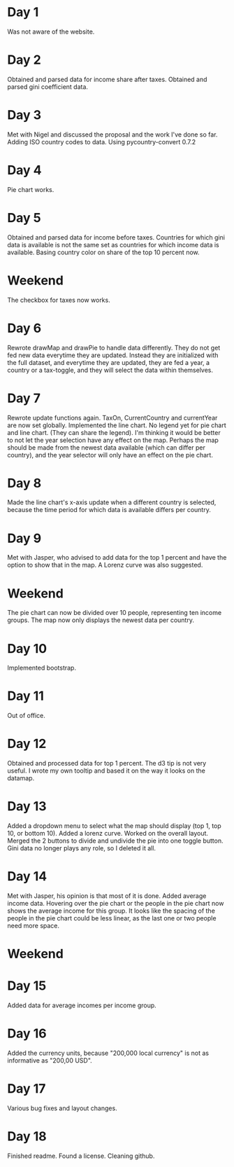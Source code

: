 # Day 1
Was not aware of the website.

# Day 2
Obtained and parsed data for income share after taxes.
Obtained and parsed gini coefficient data.


# Day 3
Met with Nigel and discussed the proposal and the work I've done so far.
Adding ISO country codes to data.
Using pycountry-convert 0.7.2

# Day 4
Pie chart works.

# Day 5
Obtained and parsed data for income before taxes.
Countries for which gini data is available is not the same set as countries for which income data is available. Basing country color on share of the top 10 percent now.


# Weekend
The checkbox for taxes now works.


# Day 6
Rewrote drawMap and drawPie to handle data differently. They do not get fed new data everytime they are updated. Instead they are initialized with the full dataset, and everytime they are updated, they are fed a year, a country or a tax-toggle, and they will select the data within themselves.


# Day 7
Rewrote update functions again. TaxOn, CurrentCountry and currentYear are now set globally.
Implemented the line chart. No legend yet for pie chart and line chart. (They can share the legend).
I'm thinking it would be better to not let the year selection have any effect on the map. Perhaps the map should be made from the newest data available (which can differ per country), and the year selector will only have an effect on the pie chart.


# Day 8
Made the line chart's x-axis update when a different country is selected, because the time period for which data is available differs per country.



# Day 9
Met with Jasper, who advised to add data for the top 1 percent and have the option to show that in the map. A Lorenz curve was also suggested.


# Weekend
The pie chart can now be divided over 10 people, representing ten income groups.
The map now only displays the newest data per country.

# Day 10
Implemented bootstrap.

# Day 11
Out of office.


# Day 12
Obtained and processed data for top 1 percent.
The d3 tip is not very useful. I wrote my own tooltip and based it on the way it looks on the datamap.

# Day 13
Added a dropdown menu to select what the map should display (top 1, top 10, or bottom 10).
Added a lorenz curve.
Worked on the overall layout.
Merged the 2 buttons to divide and undivide the pie into one toggle button.
Gini data no longer plays any role, so I deleted it all.

# Day 14
Met with Jasper, his opinion is that most of it is done.
Added average income data. Hovering over the pie chart or the people in the pie chart now shows the average income for this group.
It looks like the spacing of the people in the pie chart could be less linear, as the last one or two people need more space.

# Weekend

# Day 15
Added data for average incomes per income group.

# Day 16
Added the currency units, because "200,000 local currency" is not as informative as "200,00 USD".


# Day 17
Various bug fixes and layout changes.

# Day 18
Finished readme. Found a license. Cleaning github.
